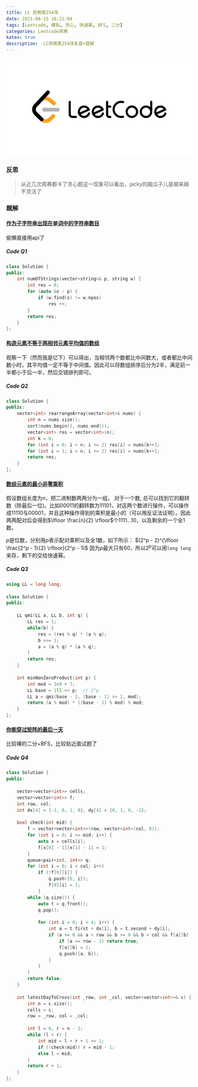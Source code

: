 ```yaml
---
title: LC 周赛第254场
date: 2021-08-15 16:21:04
tags: [Leetcode, 模拟, 贪心, 快速幂, BFS, 二分]
categories: Leetcode周赛
katex: true
description:  LC周赛第254场复盘+题解
---
```



![LC](/images/Leetcode.jpg)

<!--more-->


### **反思**
> 从近几次周赛都卡了贪心题这一现象可以看出，jacky的脑瓜子儿是越来越不灵活了

###  **题解**

#### [作为子字符串出现在单词中的字符串数目](https://leetcode-cn.com/problems/number-of-strings-that-appear-as-substrings-in-word/)
偷懒直接用api了

##### **Code Q1**
```cpp
class Solution {
public:
    int numOfStrings(vector<string>& p, string w) {
        int res = 0;
        for (auto &s : p) {
            if (w.find(s) != w.npos)
                res ++;
        }
        return res;
    }
};
```
#### [构造元素不等于两相邻元素平均值的数组](https://leetcode-cn.com/problems/array-with-elements-not-equal-to-average-of-neighbors/)
观察一下（然而我是亿下）可以得出，当相邻两个数都比中间数大，或者都比中间数小时，其平均值一定不等于中间值。因此可以将数组排序后分为2半，满足前一半都小于后一半，然后交错排列即可。

##### **Code Q2**

```cpp
class Solution {
public:
    vector<int> rearrangeArray(vector<int>& nums) {
        int n = nums.size();
        sort(nums.begin(), nums.end());
        vector<int> res = vector<int>(n);
        int k = 0;
        for (int i = 0; i < n; i += 2) res[i] = nums[k++];
        for (int i = 1; i < n; i += 2) res[i] = nums[k++];
        return res;
    }
};
```
#### [数组元素的最小非零乘积](https://leetcode-cn.com/problems/minimum-non-zero-product-of-the-array-elements/)
假设数组长度为$n$，把二进制数两两分为一组， 对于一个数, 总可以找到它的翻转数（除最后一位)。比如00011的翻转数为11101，对这两个数进行操作，可以操作成11110与00001，并且这种操作得到的乘积是最小的（可以用反证法证明）。因此两两配对后会得到$\lfloor \frac{n}{2} \rfloor$个1111...10，以及剩余的一个全1数。

$p$是位数，分别用$p$表示配对乘积以及全1数，如下所示：
$(2^p - 2)^{\lfloor \frac{2^p - 1}{2} \rfloor}(2^p - 1)$
因为$p$最大只有60，所以$2^p$可以用`long long`来存，剩下的交给快速幂。

##### **Code Q3**
```cpp
using LL = long long;

class Solution {
public:

    LL qmi(LL a, LL b, int q) {
        LL res = 1;
        while(b) {
            res = (res % q) * (a % q);
            b >>= 1;
            a = (a % q) * (a % q);
        }
        return res;
    }

    int minNonZeroProduct(int p) {
        int mod = 1e9 + 7;
        LL base = 1ll << p;  // 2^p
        LL a = qmi(base - 2, (base - 1) >> 1, mod);
        return (a % mod) * ((base - 1) % mod) % mod;
    }
};
```
#### [你能穿过矩阵的最后一天](https://leetcode-cn.com/problems/last-day-where-you-can-still-cross/)
比较裸的二分+BFS，比较贴近面试题了

##### **Code Q4**
```cpp
class Solution {
public:

    vector<vector<int>> cells;
    vector<vector<int>> f;
    int row, col;
    int dx[4] = {-1, 0, 1, 0}, dy[4] = {0, 1, 0, -1};

    bool check(int mid) {
        f = vector<vector<int>>(row, vector<int>(col, 0));
        for (int i = 0; i <= mid; i++) {
            auto x = cells[i];
            f[x[0] - 1][x[1] - 1] = 1;
        }
        queue<pair<int, int>> q;
        for (int i = 0; i < col; i++)
            if (!f[0][i]) {
                q.push({0, i});
                f[0][i] = 1;
            }
        while (q.size()) {
            auto t = q.front();
            q.pop();

            for (int i = 0; i < 4; i++) {
                int a = t.first + dx[i], b = t.second + dy[i];
                if (a >= 0 && a < row && b >= 0 && b < col && f[a][b] != 1) {
                    if (a == row - 1) return true;
                    f[a][b] = 1;
                    q.push({a, b});
                }
            }
        }
        return false;
    }

    int latestDayToCross(int _row, int _col, vector<vector<int>>& c) {
        int n = c.size();
        cells = c;
        row = _row, col = _col;

        int l = 0, r = n - 1;
        while (l < r) {
            int mid = l + r + 1 >> 1;
            if (!check(mid)) r = mid - 1;
            else l = mid;
        }
        return r + 1;
    }
};
```

